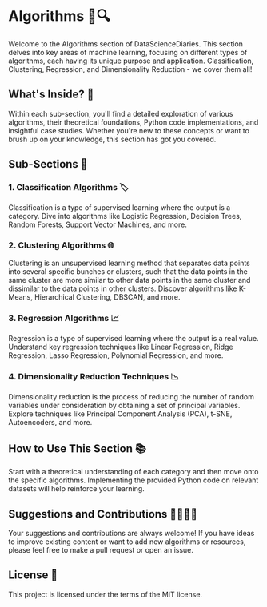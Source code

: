 # Algorithms 🧮🔍
Welcome to the Algorithms section of DataScienceDiaries. This section delves into key areas of machine learning, focusing on different types of algorithms, each having its unique purpose and application. Classification, Clustering, Regression, and Dimensionality Reduction - we cover them all!

## What's Inside? 📁
Within each sub-section, you'll find a detailed exploration of various algorithms, their theoretical foundations, Python code implementations, and insightful case studies. Whether you're new to these concepts or want to brush up on your knowledge, this section has got you covered.

## Sub-Sections 🎯
### 1. Classification Algorithms 🏷️
Classification is a type of supervised learning where the output is a category. Dive into algorithms like Logistic Regression, Decision Trees, Random Forests, Support Vector Machines, and more.

### 2. Clustering Algorithms 🌐
Clustering is an unsupervised learning method that separates data points into several specific bunches or clusters, such that the data points in the same cluster are more similar to other data points in the same cluster and dissimilar to the data points in other clusters. Discover algorithms like K-Means, Hierarchical Clustering, DBSCAN, and more.

### 3. Regression Algorithms 📈
Regression is a type of supervised learning where the output is a real value. Understand key regression techniques like Linear Regression, Ridge Regression, Lasso Regression, Polynomial Regression, and more.

### 4. Dimensionality Reduction Techniques 📉
Dimensionality reduction is the process of reducing the number of random variables under consideration by obtaining a set of principal variables. Explore techniques like Principal Component Analysis (PCA), t-SNE, Autoencoders, and more.

## How to Use This Section 📚
Start with a theoretical understanding of each category and then move onto the specific algorithms. Implementing the provided Python code on relevant datasets will help reinforce your learning.

## Suggestions and Contributions 🙋‍♀️🙋‍♂️
Your suggestions and contributions are always welcome! If you have ideas to improve existing content or want to add new algorithms or resources, please feel free to make a pull request or open an issue.

## License 📜
This project is licensed under the terms of the MIT license.